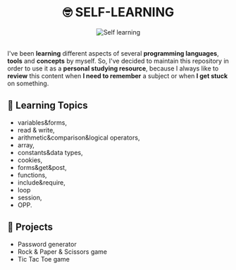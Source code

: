 <h1 align="center">🤓 SELF-LEARNING</h1>

<div align="center">
	<img src="https://i.imgur.com/GD9JvBI.jpg" alt="Self learning">	
</div><br>

I've been **learning** different aspects of several **programming languages**, **tools** and **concepts** by myself. So, I've decided to maintain this repository in order to use it as a **personal studying resource**, because I always like to **review** this content when **I need to remember** a subject or when **I get stuck** on something.

## 📑 Learning Topics

* variables&forms,
* read & write,
* arithmetic&comparison&logical operators,
* array,
* constants&data types,
* cookies,
* forms&get&post,
* functions,
* include&require,
* loop
* session,
* OPP.

## 📑 Projects
* Password generator
* Rock & Paper & Scissors game
* Tic Tac Toe game

